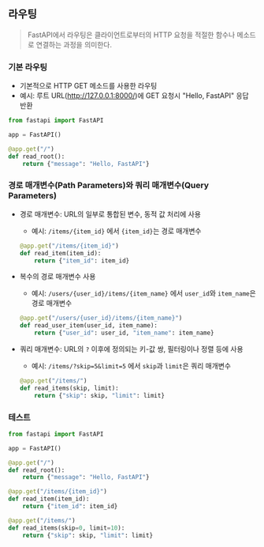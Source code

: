 ## 라우팅
> FastAPI에서 라우팅은 클라이언트로부터의 HTTP 요청을 적절한 함수나 메소드로 연결하는 과정을 의미한다.

### 기본 라우팅
- 기본적으로 HTTP GET 메소드를 사용한 라우팅
- 예시: 루트 URL(http://127.0.0.1:8000/)에 GET 요청시 "Hello, FastAPI" 응답 반환
```python
from fastapi import FastAPI

app = FastAPI()

@app.get("/")
def read_root():
    return {"message": "Hello, FastAPI"}
```

### 경로 매개변수(Path Parameters)와 쿼리 매개변수(Query Parameters)
- 경로 매개변수: URL의 일부로 통합된 변수, 동적 값 처리에 사용
    * 예시: `/items/{item_id}` 에서 `{item_id}`는 경로 매개변수
    ```python
    @app.get("/items/{item_id}")
    def read_item(item_id):
        return {"item_id": item_id}
    ```

- 복수의 경로 매개변수 사용
    * 예시: `/users/{user_id}/items/{item_name}` 에서 `user_id`와 `item_name`은 경로 매개변수
    ```python
    @app.get("/users/{user_id}/items/{item_name}")
    def read_user_item(user_id, item_name):
        return {"user_id": user_id, "item_name": item_name}
    ```

- 쿼리 매개변수: URL의 `?` 이후에 정의되는 키-값 쌍, 필터링이나 정렬 등에 사용
    * 예시: `/items/?skip=5&limit=5` 에서 `skip`과 `limit`은 쿼리 매개변수
    ```python
    @app.get("/items/")
    def read_items(skip, limit):
        return {"skip": skip, "limit": limit}
    ```

### 테스트
```python
from fastapi import FastAPI

app = FastAPI()

@app.get("/")
def read_root():
    return {"message": "Hello, FastAPI"}

@app.get("/items/{item_id}")
def read_item(item_id):
    return {"item_id": item_id}

@app.get("/items/")
def read_items(skip=0, limit=10):
    return {"skip": skip, "limit": limit}
```